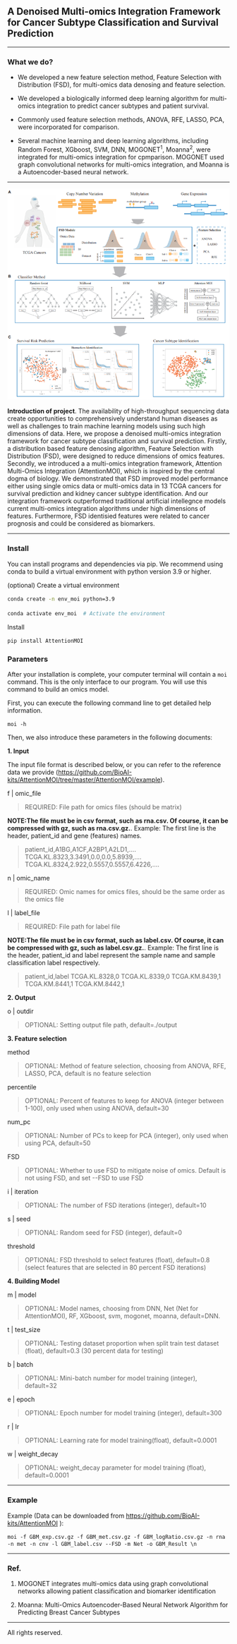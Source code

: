 ## A Denoised Multi-omics Integration Framework for Cancer Subtype Classification and Survival Prediction

---

### What we do?

- We developed a new feature selection method, Feature Selection with Distribution (FSD), for multi-omics data denosing and feature selection.

- We developed a biologically informed deep learning algorithm for multi-omics integration to predict cancer subtypes and patient survival. 

- Commonly used feature selection methods, ANOVA, RFE, LASSO, PCA, were incorporated for comparison.

- Several machine learning and deep learning algorithms, including Random Forest, XGboost, SVM, DNN, MOGONET<sup>1</sup>, Moanna<sup>2</sup>, were integrated for multi-omics integration for cpmparison. MOGONET used graph convolutional networks for multi-omics integration, and Moanna is a Autoencoder-based neural network.

---

<div align=center>
<img src="https://github.com/BioAI-kits/AttentionMOI/blob/master/img/Figure1.png" />
</div>

**Introduction of project**. The availability of high-throughput sequencing data create opportunities to comprehensively understand human diseases as well as challenges to train machine learning models using such high dimensions of data. Here, we propose a denoised multi-omics integration framework for cancer subtype classification and survival prediction. Firstly, a distribution based feature denosing algorithm, Feature Selection with Distribution (FSD), were designed to reduce dimensions of omics features. Secondly, we introduced a a multi-omics integration framework, Attention Multi-Omics Integration (AttentionMOI), which is inspired by the central dogma of biology. We demonstrated that FSD improved model performance either using single omics data or multi-omics data in 13 TCGA cancers for survival prediction and kidney cancer subtype identification. And our integration framework outperformed traditional artificial intellegnce models current multi-omics integration algorithms under high dimensions of features. Furthermore, FSD identisied features were related to cancer prognosis and could be considered as biomarkers. 

---

### Install

You can install programs and dependencies via pip. We recommend using conda to build a virtual environment with python version 3.9 or higher.

(optional) Create a virtual environment

```bash
conda create -n env_moi python=3.9

conda activate env_moi  # Activate the environment
```

Install

```bash
pip install AttentionMOI
```

### Parameters
 
After your installation is complete, your computer terminal will contain a `moi` command. This is the only interface to our program. You will use this command to build an omics model.

First, you can execute the following command line to get detailed help information.

```
moi -h
```

Then, we also introduce these parameters in the following documents: 


**1. Input**

The input file format is described below, or you can refer to the reference data we provide (https://github.com/BioAI-kits/AttentionMOI/tree/master/AttentionMOI/example).

f | omic_file

> REQUIRED: File path for omics files (should be matrix)

**NOTE:The file must be in csv format, such as rna.csv. Of course, it can be compressed with gz, such as rna.csv.gz.**. Example: The first line is the header, patient_id and gene (features) names.
>  patient_id,A1BG,A1CF,A2BP1,A2LD1,....
>  TCGA.KL.8323,3.3491,0.0,0.0,5.8939,....
>  TCGA.KL.8324,2.922,0.5557,0.5557,6.4226,....

n | omic_name

> REQUIRED: Omic names for omics files, should be the same order as the omics file

l | label_file

> REQUIRED: File path for label file

**NOTE:The file must be in csv format, such as label.csv. Of course, it can be compressed with gz, such as label.csv.gz.**. Example: The first line is the header, patient_id and label represent the sample name and sample classification label respectively. 
> patient_id,label
> TCGA.KL.8328,0
> TCGA.KL.8339,0
> TCGA.KM.8439,1
> TCGA.KM.8441,1
> TCGA.KM.8442,1


**2. Output**

o | outdir

> OPTIONAL: Setting output file path, default=./output


**3. Feature selection**

method

> OPTIONAL: Method of feature selection, choosing from ANOVA, RFE, LASSO, PCA, default is no feature selection

percentile

> OPTIONAL: Percent of features to keep for ANOVA (integer between 1-100), only used when using ANOVA, default=30

num_pc

> OPTIONAL: Number of PCs to keep for PCA (integer), only used when using PCA, default=50

FSD

> OPTIONAL: Whether to use FSD to mitigate noise of omics. Default is not using FSD, and set --FSD to use FSD

i | iteration

> OPTIONAL: The number of FSD iterations (integer), default=10

s | seed

> OPTIONAL: Random seed for FSD (integer), default=0

threshold

> OPTIONAL: FSD threshold to select features (float), default=0.8 (select features that are selected in 80 percent FSD iterations)


**4. Building Model**

m | model 

> OPTIONAL: Model names, choosing from DNN, Net (Net for AttentionMOI), RF, XGboost, svm, mogonet, moanna, default=DNN.

t | test_size

> OPTIONAL: Testing dataset proportion when split train test dataset (float), default=0.3 (30 percent data for testing)

b | batch

> OPTIONAL: Mini-batch number for model training (integer), default=32

e | epoch

> OPTIONAL: Epoch number for model training (integer), default=300

r | lr

> OPTIONAL: Learning rate for model training(float), default=0.0001

w | weight_decay

> OPTIONAL: weight_decay parameter for model training (float), default=0.0001

---

### Example

Example (Data can be downloaded from https://github.com/BioAI-kits/AttentionMOI ): 
```
moi -f GBM_exp.csv.gz -f GBM_met.csv.gz -f GBM_logRatio.csv.gz -n rna -n met -n cnv -l GBM_label.csv --FSD -m Net -o GBM_Result \n
```

---

### Ref.

1. MOGONET integrates multi-omics data using graph convolutional networks allowing patient classification and biomarker identification

2. Moanna: Multi-Omics Autoencoder-Based Neural Network Algorithm for Predicting Breast Cancer Subtypes 


---

All rights reserved.



